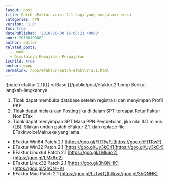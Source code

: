 ```yaml
---
layout: post
title: Patch eFaktur versi 2.1 bagi yang mengalami error
categories: PPN
version: '1.0'
toc: true
datePublished: '2018-06-30 16:05:21 +0000'
nour: 20180100002
author: editor
related_posts:
  - umum
  - Dimulainya Kewajiban Perpajakan
isChild: true
anchor: wpop
permalink: /ppn/efaktur/patch-efaktur-2.1.html
---
```

![patch efaktur 2.1]({{ relBase }}/public/post/efaktur.2.1.png)
Berikut langkah-langkahnya:
1. Tidak dapat membuka database setelah registrasi dan menyimpan Profil PKP.
2. Tidak dapat melakukan Posting jika di dalam SPT terdapat Retur Faktur Non ETax
3. Tidak dapat menyimpan SPT Masa PPN Pembetulan, jika nilai II.D minus (LB).
Silakan unduh patch eFaktur 2.1. dan replace file ETaxInvoiceMain.exe yang lama.

* EFaktur Win64 Patch 2.1 [https://goo.gl/FtTRwF](https://goo.gl/FtTRwF)
* EFaktur Win32 Patch 2.1 [https://goo.gl/Uy3kC4](https://goo.gl/Uy3kC4)
* EFaktur Linux64 Patch 2.1 [https://goo.gl/LMk6o2](https://goo.gl/LMk6o2)
* EFaktur Linux32 Patch 2.1 [https://goo.gl/3hQNHK](https://goo.gl/3hQNHK)
* EFaktur Mac Patch 2.1 [https://goo.gl/LzfwjT](https://goo.gl/3hQNHK)